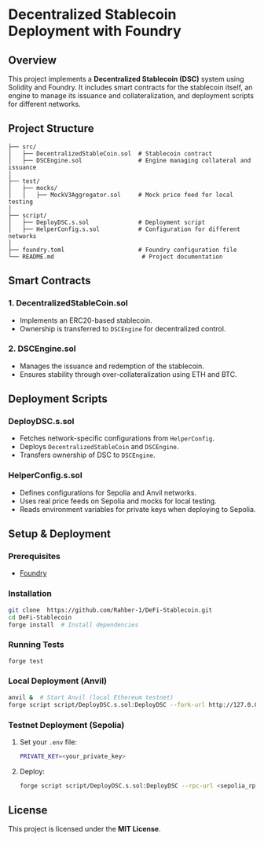 # Decentralized Stablecoin Deployment with Foundry

## Overview
This project implements a **Decentralized Stablecoin (DSC)** system using Solidity and Foundry. It includes smart contracts for the stablecoin itself, an engine to manage its issuance and collateralization, and deployment scripts for different networks.

## Project Structure
```
├── src/
│   ├── DecentralizedStableCoin.sol  # Stablecoin contract
│   ├── DSCEngine.sol                # Engine managing collateral and issuance
│
├── test/
│   ├── mocks/
│   │   ├── MockV3Aggregator.sol     # Mock price feed for local testing
│
├── script/
│   ├── DeployDSC.s.sol              # Deployment script
│   ├── HelperConfig.s.sol           # Configuration for different networks
│
├── foundry.toml                     # Foundry configuration file
└── README.md                         # Project documentation
```

## Smart Contracts

### **1. DecentralizedStableCoin.sol**
- Implements an ERC20-based stablecoin.
- Ownership is transferred to `DSCEngine` for decentralized control.

### **2. DSCEngine.sol**
- Manages the issuance and redemption of the stablecoin.
- Ensures stability through over-collateralization using ETH and BTC.

## Deployment Scripts

### **DeployDSC.s.sol**
- Fetches network-specific configurations from `HelperConfig`.
- Deploys `DecentralizedStableCoin` and `DSCEngine`.
- Transfers ownership of DSC to `DSCEngine`.

### **HelperConfig.s.sol**
- Defines configurations for Sepolia and Anvil networks.
- Uses real price feeds on Sepolia and mocks for local testing.
- Reads environment variables for private keys when deploying to Sepolia.

## Setup & Deployment

### **Prerequisites**
- [Foundry](https://book.getfoundry.sh/getting-started/installation)


### **Installation**
```sh
git clone  https://github.com/Rahber-1/DeFi-Stablecoin.git
cd DeFi-Stablecoin
forge install  # Install dependencies
```

### **Running Tests**
```sh
forge test
```

### **Local Deployment (Anvil)**
```sh
anvil &  # Start Anvil (local Ethereum testnet)
forge script script/DeployDSC.s.sol:DeployDSC --fork-url http://127.0.0.1:8545 --broadcast
```

### **Testnet Deployment (Sepolia)**
1. Set your `.env` file:
   ```sh
   PRIVATE_KEY=<your_private_key>
   ```
2. Deploy:
   ```sh
   forge script script/DeployDSC.s.sol:DeployDSC --rpc-url <sepolia_rpc_url> --broadcast
   ```

## License
This project is licensed under the **MIT License**.


